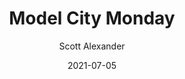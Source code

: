 ---
layout: podcast
title: "Model City Monday"
author: Scott Alexander
description: https://astralcodexten.substack.com/p/model-city-monday
date: 2021-07-05
length: 3621893
duration: 905
guid: model-city-monday
---